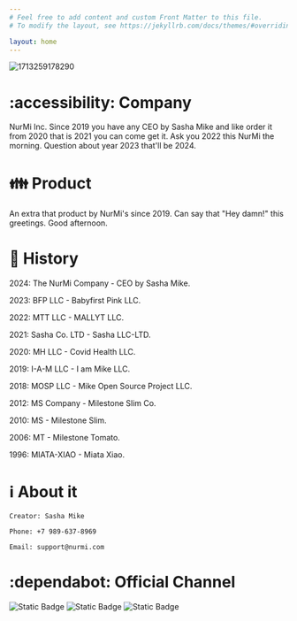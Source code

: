 ```yaml
---
# Feel free to add content and custom Front Matter to this file.
# To modify the layout, see https://jekyllrb.com/docs/themes/#overriding-theme-defaults

layout: home
---
```

![1713259178290](https://github.com/user-attachments/assets/29720a79-1122-4187-969f-958b7432595f)
# :accessibility: Company
NurMi Inc. Since 2019 you have any CEO by Sasha Mike and like order it from 2020 that is 2021 you can come get it. Ask you 2022 this NurMi the morning. Question about year 2023 that'll be 2024.
# 👪 Product
An extra that product by NurMi's since 2019. Can say that "Hey damn!" this greetings. Good afternoon.
# 🧭 History
2024: The NurMi Company - CEO by Sasha Mike.

2023: BFP LLC - Babyfirst Pink LLC.

2022: MTT LLC - MALLYT LLC.

2021: Sasha Co. LTD - Sasha LLC-LTD.

2020: MH LLC - Covid Health LLC.

2019: I-A-M LLC - I am Mike LLC.

2018: MOSP LLC - Mike Open Source Project LLC.

2012: MS Company - Milestone Slim Co.

2010: MS - Milestone Slim.

2006: MT - Milestone Tomato.

1996: MIATA-XIAO - Miata Xiao.

# ℹ️ About it
```
Creator: Sasha Mike

Phone: +7 989-637-8969

Email: support@nurmi.com 
```
# :dependabot: Official Channel
![Static Badge](https://img.shields.io/badge/build-donate-brightgreen?style=for-the-badge&logo=Boosty&logoColor=White&label=Boosty&color=%23eb5e34&link=https%3A%2F%2Fboosty.to%2Fnurmike) ![Static Badge](https://img.shields.io/badge/build-chat-brightgreen?style=for-the-badge&logo=Discord&label=Discord&color=%235865F2&link=https%3A%2F%2Fdiscord.gg%2Fe5BBx5ap) ![Static Badge](https://img.shields.io/badge/build-chat-brightgreen?style=for-the-badge&logo=Android&logoColor=%23ffea70&label=SimSimi&color=%23ffea70&link=https%3A%2F%2Flink.simsimi.com%2FhobM72BaFad48exy5)
